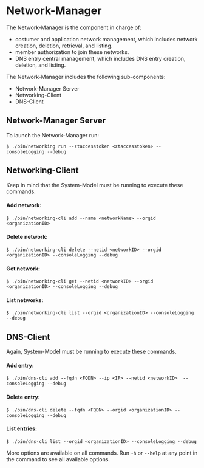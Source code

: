 # Network-Manager
The Network-Manager is the component in charge of:
* costumer and application network management, which includes network creation, deletion, retrieval, and listing.
* member authorization to join these networks.
* DNS entry central management, which includes DNS entry creation, deletion, and listing.

The Network-Manager includes the following sub-components:
* Network-Manager Server
* Networking-Client
* DNS-Client

## Network-Manager Server
To launch the Network-Manager run:

`$ ./bin/networking run --ztaccesstoken <ztaccesstoken> --consoleLogging --debug`

## Networking-Client
Keep in mind that the System-Model must be running to execute these commands.

#### Add network:
`$ ./bin/networking-cli add --name <networkName> --orgid <organizationID>`

#### Delete network:
`$ ./bin/networking-cli delete --netid <networkID> --orgid <organizationID> --consoleLogging --debug`

#### Get network:
`$ ./bin/networking-cli get --netid <networkID> --orgid <organizationID> --consoleLogging --debug`

#### List networks:
`$ ./bin/networking-cli list --orgid <organizationID> --consoleLogging --debug`

## DNS-Client

Again, System-Model must be running to execute these commands.

#### Add entry:
`$ ./bin/dns-cli add --fqdn <FQDN> --ip <IP> --netid <networkID>  --consoleLogging --debug`

#### Delete entry:
`$ ./bin/dns-cli delete --fqdn <FQDN> --orgid <organizationID> --consoleLogging --debug`

#### List entries:
`$ ./bin/dns-cli list --orgid <organizationID> --consoleLogging --debug`

More options are available on all commands. Run `-h` or `--help` at any point in the command to see all available options.
